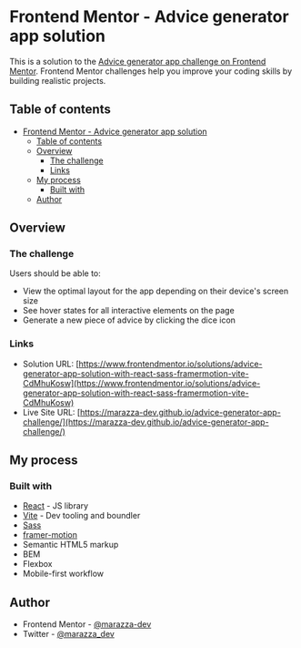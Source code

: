 # Frontend Mentor - Advice generator app solution

This is a solution to the [Advice generator app challenge on Frontend Mentor](https://www.frontendmentor.io/challenges/advice-generator-app-QdUG-13db). Frontend Mentor challenges help you improve your coding skills by building realistic projects.

## Table of contents

- [Frontend Mentor - Advice generator app solution](#frontend-mentor---advice-generator-app-solution)
  - [Table of contents](#table-of-contents)
  - [Overview](#overview)
    - [The challenge](#the-challenge)
    - [Links](#links)
  - [My process](#my-process)
    - [Built with](#built-with)
  - [Author](#author)

## Overview

### The challenge

Users should be able to:

- View the optimal layout for the app depending on their device's screen size
- See hover states for all interactive elements on the page
- Generate a new piece of advice by clicking the dice icon

### Links

- Solution URL: [https://www.frontendmentor.io/solutions/advice-generator-app-solution-with-react-sass-framermotion-vite-CdMhuKosw](https://www.frontendmentor.io/solutions/advice-generator-app-solution-with-react-sass-framermotion-vite-CdMhuKosw)
- Live Site URL: [https://marazza-dev.github.io/advice-generator-app-challenge/](https://marazza-dev.github.io/advice-generator-app-challenge/)

## My process

### Built with

- [React](https://reactjs.org/) - JS library
- [Vite](https://vitejs.dev/) - Dev tooling and boundler
- [Sass](https://sass-lang.com/)
- [framer-motion](https://www.framer.com)
- Semantic HTML5 markup
- BEM
- Flexbox
- Mobile-first workflow

## Author

- Frontend Mentor - [@marazza-dev](https://www.frontendmentor.io/profile/marazza-dev)
- Twitter - [@marazza_dev](https://www.twitter.com/marazza_dev)
